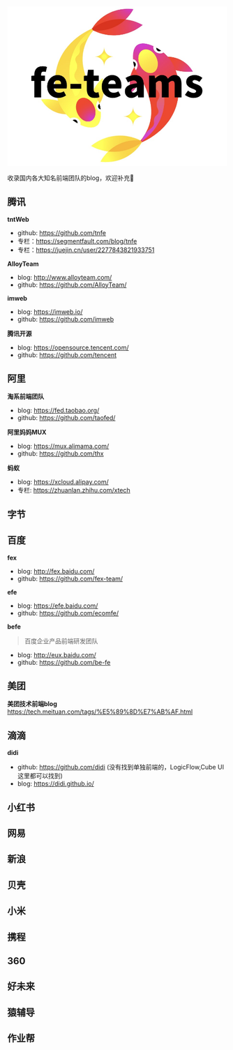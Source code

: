 ![logo](https://github.com/xlei1123/awesome-fe-team/blob/main/WechatIMG114.jpeg?raw=true)

收录国内各大知名前端团队的blog，欢迎补充👏


## 腾讯


**tntWeb**

  - github: https://github.com/tnfe
  - 专栏：https://segmentfault.com/blog/tnfe
  - 专栏：https://juejin.cn/user/2277843821933751

**AlloyTeam**

- blog: http://www.alloyteam.com/ 
- github: https://github.com/AlloyTeam/

**imweb**

- blog: https://imweb.io/ 
- github: https://github.com/imweb

**腾讯开源**
  
  - blog: https://opensource.tencent.com/
  - github: https://github.com/tencent

  

## 阿里
**淘系前端团队**
  - blog: https://fed.taobao.org/
  - github: https://github.com/taofed/

**阿里妈妈MUX**
  - blog: https://mux.alimama.com/
  - github: https://github.com/thx
  
**蚂蚁**
  - blog: https://xcloud.alipay.com/
  - 专栏: https://zhuanlan.zhihu.com/xtech
  

## 字节

## 百度
**fex**

- blog: http://fex.baidu.com/
- github: https://github.com/fex-team/

**efe**
- blog: https://efe.baidu.com/
- github: https://github.com/ecomfe/

**befe**
> 百度企业产品前端研发团队
- blog: http://eux.baidu.com/
- github: https://github.com/be-fe

## 美团
**美团技术前端blog**
https://tech.meituan.com/tags/%E5%89%8D%E7%AB%AF.html



## 滴滴
**didi**
  - github: https://github.com/didi (没有找到单独前端的，LogicFlow,Cube UI  这里都可以找到)
  - blog: https://didi.github.io/
## 小红书

## 网易

## 新浪

## 贝壳

## 小米

## 携程

## 360

## 好未来

## 猿辅导

## 作业帮
